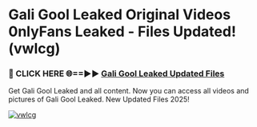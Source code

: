 # Gali Gool Leaked Original Videos 0nlyFans Leaked - Files Updated! (vwlcg)

<h3>🔴 CLICK HERE 🌐==►► <a href="https://best4dudes.click/HH4t6V" rel="nofollow">Gali Gool Leaked Updated Files</a></h3>

Get Gali Gool Leaked and all content. Now you can access all videos and pictures of Gali Gool Leaked. New Updated Files 2025!

[![vwlcg](https://github.com/user-attachments/assets/8c521d6e-e6e3-4a75-9320-d58ab9d79d5b)](https://best4dudes.click/HH4t6V)
